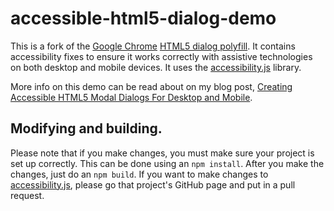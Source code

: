 # accessible-html5-dialog-demo

This is a fork of the [Google Chrome](https://github.com/GoogleChrome) [HTML5 dialog polyfill](https://github.com/GoogleChrome/dialog-polyfill).  It contains accessibility fixes to ensure it works correctly with assistive technologies on both desktop and mobile devices.  It uses the [accessibility.js](https://github.com/zoltan-dulac/accessibility.js) library.

More info on this demo can be read about on my blog post, [Creating Accessible HTML5 Modal Dialogs For Desktop and Mobile](https://www.useragentman.com/blog/?p=7603).

## Modifying and building.

Please note that if you make changes, you must make sure your project is set up correctly.  This can be done using an `npm install`.  After you make the changes, just do an `npm build`.  If you want to make changes to [accessibility.js](https://github.com/zoltan-dulac/accessibility.js), please go that project's GitHub page and put in a pull request.
